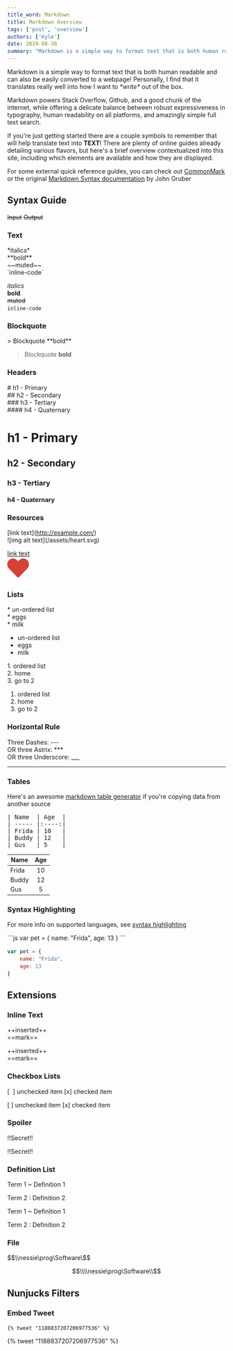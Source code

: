 ```yaml
---
title_word: Markdown
title: Markdown Overview
tags: ['post', 'overview']
authors: ['Kyle']
date: 2019-08-30
summary: "Markdown is a simple way to format text that is both human readable and can also be easily converted to a webpage"
---
```


Markdown is a simple way to format text that is both human readable and can also be easily converted to a webpage! Personally, I find that it translates really well into how I want to *\*write\** out of the box.

Markdown powers Stack Overflow, Github, and a good chunk of the internet, while offering a delicate balance between robust expressiveness in typography, human readability on all platforms, and amazingly simple full text search.

If you're just getting started there are a couple symbols to remember that will help translate text into **TEXT**!  There are plenty of online guides already detailing various flavors, but here's a brief overview contextualized into this site, including which elements are available and how they are displayed.

For some external quick reference guides, you can check out [CommonMark](https://commonmark.org/help/) or the original [Markdown Syntax documentation](https://daringfireball.net/projects/markdown/syntax) by John Gruber

## Syntax Guide

<div class="split">
    <span><s>Input</s></span>
    <span><s>Output</s></span>
</div>


### Text



<div class="split">
<span>

\*italics\*  
\*\*bold\*\*  
\~\~muted\~\~  
\`inline-code\`  

</span>
<span>

*italics*  
**bold**  
~~muted~~  
`inline-code`  

</span>
</div>


### Blockquote

<div class="split">
<span>

\> Blockquote \*\*bold\*\*

</span>
<span>

> Blockquote **bold**

</span>
</div>



### Headers

<div class="split">
<span>

\# h1 - Primary  
\## h2 - Secondary  
\### h3 - Tertiary  
\#### h4 - Quaternary  

</span>
<span>


# h1 - Primary

## h2 - Secondary

### h3 - Tertiary

#### h4 - Quaternary

</span>
</div>


### Resources

<div class="split">
<span>

\[link text\](http://example.com/)  
\![img alt text\](/assets/heart.svg)  

</span>
<span>

[link text](http://example.com/)  
![img alt text](/assets/images/icons/fa/heart.svg)  

</span>
</div>

### Lists

<div class="split">
<span>

\* un-ordered list  
\* eggs  
\* milk  

</span>
<span>


* un-ordered list
* eggs
* milk

</span>
</div>

<div class="split">
<span>

1\. ordered list  
2\. home  
3\. go to 2  


</span>
<span>


1. ordered list
2. home
3. go to 2

</span>
</div>

### Horizontal Rule

<div class="split">
<span>

Three Dashes: \---  
OR three Astrix: \***  
OR three Underscore: \___  

</span>
<span>

---

</span>
</div>


### Tables

Here's an awesome [markdown table generator](https://www.tablesgenerator.com/markdown_tables) if you're copying data from another source

<div class="split">
<span>

<pre>| Name  | Age  |
| ----- |:----:|
| Frida | 10   |
| Buddy | 12   |
| Gus   | 5    |
</pre>

</span>
<span>

| Name  | Age  |
| ----- |:----:|
| Frida | 10   |
| Buddy | 12   |
| Gus   | 5    |


</span>
</div>


### Syntax Highlighting

For more info on supported languages, see [syntax highlighting](/posts/syntax-highlighting/)

<div class="split">
<span>

\`\`\`js
var pet = {
    name: "Frida",
    age: 13
}
\`\`\`

</span>
<span>

```js
var pet = {
    name: "Frida",
    age: 13
}
```

</span>
</div>


## Extensions

### Inline Text


<div class="split">
<span>

\+\+inserted\+\+  
\=\=mark\=\=  

</span>
<span>

++inserted++  
==mark==  

</span>
</div>

### Checkbox Lists


<div class="split">
<span>

[<span> &nbsp;</span>] unchecked item
[<span>x</span>] checked item

</span>
<span>

[ ] unchecked item
[x] checked item

</span>
</div>

### Spoiler


<div class="split">
<span>

\!\!Secret\!\!

</span>
<span>

!!Secret!!

</span>
</div>

### Definition List


<div class="split">
<span>

Term 1
  \~ Definition 1

Term 2
\:   Definition  2

</span>
<span>


Term 1
  ~ Definition 1

Term 2
:   Definition  2

</span>
</div>

### File

<div class="split">
<span>

\$\$\\\\nessie\prog\Software\\$\$

</span>
<span>


$$\\\\nessie\prog\Software\\$$

</span>
</div>


## Nunjucks Filters

### Embed Tweet

<div class="split">
<span>

<pre><code>&#x007b;% tweet "1188837207206977536" %&#x007d;</code></pre>

</span>
<span>


{% tweet "1188837207206977536" %}

</span>
</div>




<style>
/* prevent examples from showing up in toc */
.toc li [href='#h--secondary'],
.toc li [href='#h--tertiary'],
.toc li [href='#h--quaternary'] {
    display: none;
}
/* override min-width */
.split table {
  min-width: 50px;
}
</style>
